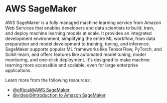 # AWS SageMaker

AWS SageMaker is a fully managed machine learning service from Amazon Web Services that enables developers and data scientists to build, train, and deploy machine learning models at scale. It provides an integrated development environment, simplifying the entire ML workflow, from data preparation and model development to training, tuning, and inference. SageMaker supports popular ML frameworks like TensorFlow, PyTorch, and Scikit-learn, and offers features like automated model tuning, model monitoring, and one-click deployment. It's designed to make machine learning more accessible and scalable, even for large enterprise applications.

Learn more from the following resources:

- [@official@AWS SageMaker](https://aws.amazon.com/sagemaker/)
- [@video@Introduction to Amazon SageMaker](https://www.youtube.com/watch?v=Qv_Tr_BCFCQ)